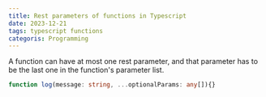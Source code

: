 ```yaml
---
title: Rest parameters of functions in Typescript
date: 2023-12-21
tags: typescript functions
categoris: Programming
---
```


A function can have at most one rest parameter, and that parameter has to be the last one in the function's parameter list.

```typescript
function log(message: string, ...optionalParams: any[]){}
```